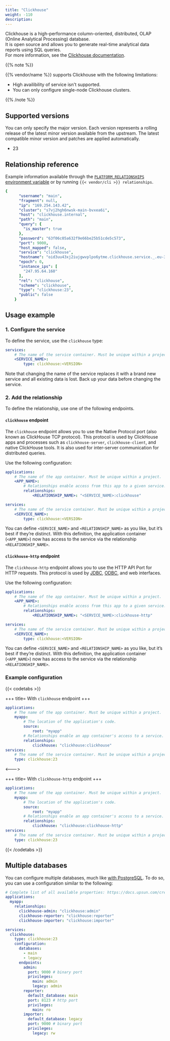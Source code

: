 ```yaml
---
title: "Clickhouse"
weight: -110
description: 
---
```


Clickhouse is a high-performance column-oriented, distributed, OLAP (Online Analytical Processing) database.</br>
It is open source and allows you to generate real-time analytical data reports using SQL queries.</br>
For more information, see the [Clickhouse documentation](https://clickhouse.com/docs).

{{% note %}} 

{{% vendor/name %}} supports Clickhouse with the following limitations:

- High availibility of service isn't supported.
- You can only configure single-node Clickhouse clusters.

{{% /note %}} 

## Supported versions

You can only specify the major version.
Each version represents a rolling release of the latest minor version available from the upstream.
The latest compatible minor version and patches are applied automatically.

- 23

## Relationship reference

Example information available through the [`PLATFORM_RELATIONSHIPS` environment variable](/development/variables/use-variables.md#use-provided-variables)
or by running `{{< vendor/cli >}} relationships`.

```yaml
{
      "username": "main",
      "fragment": null,
      "ip": "169.254.143.42",
      "cluster": "s7vj2hgh6nwsk-main-bvxea6i",
      "host": "clickhouse.internal",
      "path": "main",
      "query": {
        "is_master": true
      },
      "password": "63f06c05a632f9e66be25b51cde5c573",
      "port": 9000,
      "host_mapped": false,
      "service": "clickhouse",
      "hostname": "oid3uu43xj2iujgwvplpo6ytme.clickhouse.service._.eu-3.platformsh.site",
      "epoch": 0,
      "instance_ips": [
        "247.95.64.160"
      ],
      "rel": "clickhouse",
      "scheme": "clickhouse",
      "type": "clickhouse:23",
      "public": false
    }
```

## Usage example

### 1. Configure the service

To define the service, use the `clickhouse` type:

```yaml {configFile="app"}
services:
    # The name of the service container. Must be unique within a project.
    <SERVICE_NAME>:
        type: clickhouse:<VERSION>
```

Note that changing the name of the service replaces it with a brand new service and all existing data is lost. Back up your data before changing the service.

### 2. Add the relationship

To define the relationship, use one of the following endpoints.

#### `clickhouse` endpoint

The `clickhouse` endpoint allows you to use the Native Protocol port (also known as ClickHouse TCP protocol).
This protocol is used by ClickHouse apps and processes such as `clickhouse-server`, `clickhouse-client`, and native ClickHouse tools. It is also used for inter-server communication for distributed queries.

Use the following configuration:

```yaml {configFile="app"}
applications:
    # The name of the app container. Must be unique within a project.
    <APP_NAME>:
        # Relationships enable access from this app to a given service.
        relationships:
            <RELATIONSHIP_NAME>: "<SERVICE_NAME>:clickhouse"

services:
    # The name of the service container. Must be unique within a project.
    <SERVICE_NAME>:
        type: clickhouse:<VERSION>
```

You can define ``<SERVICE_NAME>`` and ``<RELATIONSHIP_NAME>`` as you like, but it’s best if they’re distinct.
With this definition, the application container (``<APP_NAME>``) now has access to the service via the relationship ``<RELATIONSHIP_NAME>``.

#### `clickhouse-http` endpoint

The `clickhouse-http` endpoint allows you to use the HTTP API Port for HTTP requests.
This protocol is used by [JDBC](https://docs.oracle.com/javase/8/docs/technotes/guides/jdbc/), [ODBC](https://learn.microsoft.com/en-us/sql/odbc/microsoft-open-database-connectivity-odbc?view=sql-server-ver16), and web interfaces.

Use the following configuration:

```yaml {configFile="app"}
applications:
    # The name of the app container. Must be unique within a project.
    <APP_NAME>:
        # Relationships enable access from this app to a given service.
        relationships:
            <RELATIONSHIP_NAME>: "<SERVICE_NAME>:clickhouse-http"

services:
    # The name of the service container. Must be unique within a project.
    <SERVICE_NAME>:
        type: clickhouse:<VERSION>
```

You can define ``<SERVICE_NAME>`` and ``<RELATIONSHIP_NAME>`` as you like, but it’s best if they’re distinct.
With this definition, the application container (``<APP_NAME>``) now has access to the service via the relationship ``<RELATIONSHIP_NAME>``.

### Example configuration

{{< codetabs >}}

+++
title= With ``clickhouse`` endpoint
+++

```yaml {configFile="app"}
applications:
    # The name of the app container. Must be unique within a project.
    myapp:
        # The location of the application's code.
        source:
            root: "myapp"
        # Relationships enable an app container's access to a service.
        relationships:
            clickhouse: "clickhouse:clickhouse"
services:
    # The name of the service container. Must be unique within a project.
    type: clickhouse:23
```

<--->

+++
title= With ``clickhouse-http`` endpoint
+++

```yaml {configFile="app"}
applications:
    # The name of the app container. Must be unique within a project.
    myapp:
        # The location of the application's code.
        source:
            root: "myapp"
        # Relationships enable an app container's access to a service.
        relationships:
            clickhouse: "clickhouse:clickhouse-http"
services:
    # The name of the service container. Must be unique within a project.
    type: clickhouse:23
```

{{< /codetabs >}}

## Multiple databases

You can configure multiple databases, much like [with PostgreSQL](/add-services/postgresql.md#multiple-databases).
To do so, you can use a configuration similar to the following:

```yaml {configFile="app"}
# Complete list of all available properties: https://docs.upsun.com/create-apps/app-reference.html
applications:
  myapp:
    relationships:
      clickhouse-admin: "clickhouse:admin"
      clickhouse-reporter: "clickhouse:reporter"
      clickhouse-importer: "clickhouse:importer"

services:
  clickhouse:
    type: clickhouse:23
    configuration:
      databases:
        - main
        - legacy
      endpoints:
        admin:
          port: 9000 # binary port
          privileges:
            main: admin
            legacy: admin
        reporter:
          default_database: main
          port: 8123 # http port
          privileges:
            main: ro
        importer:
          default_database: legacy
          port: 9000 # binary port
          privileges:
            legacy: rw
```

